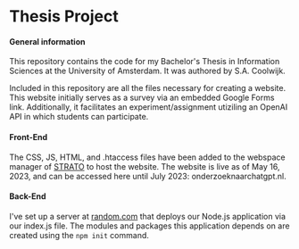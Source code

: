 
# Thesis Project

#### General information
This repository contains the code for my Bachelor's Thesis in Information Sciences at the University of Amsterdam. It was authored by S.A. Coolwijk.

Included in this repository are all the files necessary for creating a website. This website initially serves as a survey via an embedded Google Forms link. Additionally, it facilitates an experiment/assignment utiziling an OpenAI API in which students can participate.

#### Front-End

The CSS, JS, HTML, and .htaccess files have been added to the webspace manager of [STRATO](https://www.strato.nl/) to host the website. The website is live as of May 16, 2023, and can be accessed here until July 2023: onderzoeknaarchatgpt.nl.

#### Back-End

I've set up a server at [random.com](https://render.com/) that deploys our Node.js application via our index.js file. The modules and packages this application depends on are created using the ```npm init``` command.
